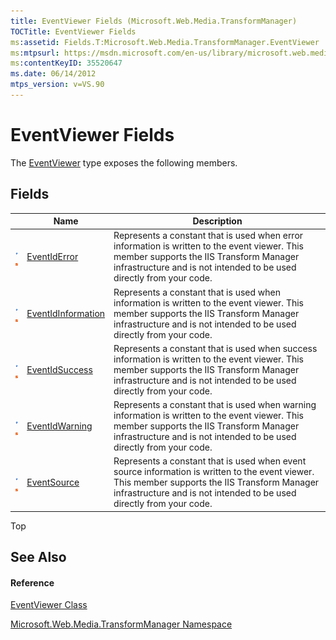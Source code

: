 ```yaml
---
title: EventViewer Fields (Microsoft.Web.Media.TransformManager)
TOCTitle: EventViewer Fields
ms:assetid: Fields.T:Microsoft.Web.Media.TransformManager.EventViewer
ms:mtpsurl: https://msdn.microsoft.com/en-us/library/microsoft.web.media.transformmanager.eventviewer_fields(v=VS.90)
ms:contentKeyID: 35520647
ms.date: 06/14/2012
mtps_version: v=VS.90
---
```


# EventViewer Fields

The [EventViewer](eventviewer-class-microsoft-web-media-transformmanager.md) type exposes the following members.

## Fields

||Name|Description|
|--- |--- |--- |
|![Public field](images/Hh125771.pubfield(en-us,VS.90).gif "Public field")![Static member](images/Hh125771.static(en-us,VS.90).gif "Static member")|[EventIdError](eventviewer-eventiderror-field-microsoft-web-media-transformmanager.md)|Represents a constant that is used when error information is written to the event viewer. This member supports the IIS Transform Manager infrastructure and is not intended to be used directly from your code.|
|![Public field](images/Hh125771.pubfield(en-us,VS.90).gif "Public field")![Static member](images/Hh125771.static(en-us,VS.90).gif "Static member")|[EventIdInformation](eventviewer-eventidinformation-field-microsoft-web-media-transformmanager.md)|Represents a constant that is used when information is written to the event viewer. This member supports the IIS Transform Manager infrastructure and is not intended to be used directly from your code.|
|![Public field](images/Hh125771.pubfield(en-us,VS.90).gif "Public field")![Static member](images/Hh125771.static(en-us,VS.90).gif "Static member")|[EventIdSuccess](eventviewer-eventidsuccess-field-microsoft-web-media-transformmanager.md)|Represents a constant that is used when success information is written to the event viewer. This member supports the IIS Transform Manager infrastructure and is not intended to be used directly from your code.|
|![Public field](images/Hh125771.pubfield(en-us,VS.90).gif "Public field")![Static member](images/Hh125771.static(en-us,VS.90).gif "Static member")|[EventIdWarning](eventviewer-eventidwarning-field-microsoft-web-media-transformmanager.md)|Represents a constant that is used when warning information is written to the event viewer. This member supports the IIS Transform Manager infrastructure and is not intended to be used directly from your code.|
|![Public field](images/Hh125771.pubfield(en-us,VS.90).gif "Public field")![Static member](images/Hh125771.static(en-us,VS.90).gif "Static member")|[EventSource](eventviewer-eventsource-field-microsoft-web-media-transformmanager.md)|Represents a constant that is used when event source information is written to the event viewer. This member supports the IIS Transform Manager infrastructure and is not intended to be used directly from your code.|

Top

## See Also

#### Reference

[EventViewer Class](eventviewer-class-microsoft-web-media-transformmanager.md)

[Microsoft.Web.Media.TransformManager Namespace](microsoft-web-media-transformmanager-namespace.md)

